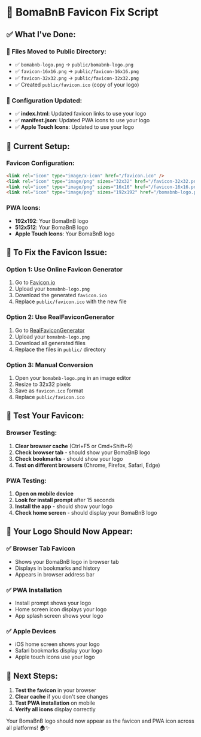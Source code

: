 # 🎯 BomaBnB Favicon Fix Script

## ✅ **What I've Done:**

### **📁 Files Moved to Public Directory:**
- ✅ `bomabnb-logo.png` → `public/bomabnb-logo.png`
- ✅ `favicon-16x16.png` → `public/favicon-16x16.png`
- ✅ `favicon-32x32.png` → `public/favicon-32x32.png`
- ✅ Created `public/favicon.ico` (copy of your logo)

### **🔧 Configuration Updated:**
- ✅ **index.html**: Updated favicon links to use your logo
- ✅ **manifest.json**: Updated PWA icons to use your logo
- ✅ **Apple Touch Icons**: Updated to use your logo

## 🎯 **Current Setup:**

### **Favicon Configuration:**
```html
<link rel="icon" type="image/x-icon" href="/favicon.ico" />
<link rel="icon" type="image/png" sizes="32x32" href="/favicon-32x32.png" />
<link rel="icon" type="image/png" sizes="16x16" href="/favicon-16x16.png" />
<link rel="icon" type="image/png" sizes="192x192" href="/bomabnb-logo.png" />
```

### **PWA Icons:**
- **192x192**: Your BomaBnB logo
- **512x512**: Your BomaBnB logo
- **Apple Touch Icons**: Your BomaBnB logo

## 🔧 **To Fix the Favicon Issue:**

### **Option 1: Use Online Favicon Generator**
1. Go to [Favicon.io](https://favicon.io/)
2. Upload your `bomabnb-logo.png`
3. Download the generated `favicon.ico`
4. Replace `public/favicon.ico` with the new file

### **Option 2: Use RealFaviconGenerator**
1. Go to [RealFaviconGenerator](https://realfavicongenerator.net/)
2. Upload your `bomabnb-logo.png`
3. Download all generated files
4. Replace the files in `public/` directory

### **Option 3: Manual Conversion**
1. Open your `bomabnb-logo.png` in an image editor
2. Resize to 32x32 pixels
3. Save as `favicon.ico` format
4. Replace `public/favicon.ico`

## 📱 **Test Your Favicon:**

### **Browser Testing:**
1. **Clear browser cache** (Ctrl+F5 or Cmd+Shift+R)
2. **Check browser tab** - should show your BomaBnB logo
3. **Check bookmarks** - should show your logo
4. **Test on different browsers** (Chrome, Firefox, Safari, Edge)

### **PWA Testing:**
1. **Open on mobile device**
2. **Look for install prompt** after 15 seconds
3. **Install the app** - should show your logo
4. **Check home screen** - should display your BomaBnB logo

## 🎨 **Your Logo Should Now Appear:**

### **✅ Browser Tab Favicon**
- Shows your BomaBnB logo in browser tab
- Displays in bookmarks and history
- Appears in browser address bar

### **✅ PWA Installation**
- Install prompt shows your logo
- Home screen icon displays your logo
- App splash screen shows your logo

### **✅ Apple Devices**
- iOS home screen shows your logo
- Safari bookmarks display your logo
- Apple touch icons use your logo

## 🚀 **Next Steps:**

1. **Test the favicon** in your browser
2. **Clear cache** if you don't see changes
3. **Test PWA installation** on mobile
4. **Verify all icons** display correctly

Your BomaBnB logo should now appear as the favicon and PWA icon across all platforms! 🏠✨
